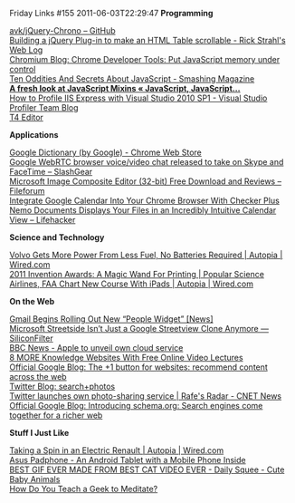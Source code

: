 Friday Links #155
2011-06-03T22:29:47
**Programming**

[avk/jQuery-Chrono – GitHub](https://github.com/avk/jQuery-Chrono)   
[Building a jQuery Plug-in to make an HTML Table scrollable - Rick Strahl's Web Log](http://www.west-wind.com/weblog/posts/2011/May/28/Building-a-jQuery-Plugin-to-make-an-HTML-Table-scrollable)   
[Chromium Blog: Chrome Developer Tools: Put JavaScript memory under control](http://blog.chromium.org/2011/05/chrome-developer-tools-put-javascript.html)   
[Ten Oddities And Secrets About JavaScript - Smashing Magazine](http://www.smashingmagazine.com/2011/05/30/10-oddities-and-secrets-about-javascript/)   
[**A fresh look at JavaScript Mixins « JavaScript, JavaScript…**](http://javascriptweblog.wordpress.com/2011/05/31/a-fresh-look-at-javascript-mixins/)   
[How to Profile IIS Express with Visual Studio 2010 SP1 - Visual Studio Profiler Team Blog ](http://blogs.msdn.com/b/profiler/archive/2011/05/02/how-to-profile-iis-express-with-visual-studio-2010-sp1.aspx)   
[T4 Editor](http://www.devart.com/t4-editor/)

**Applications**

[Google Dictionary (by Google) - Chrome Web Store](https://chrome.google.com/webstore/detail/mgijmajocgfcbeboacabfgobmjgjcoja)   
[Google WebRTC browser voice/video chat released to take on Skype and FaceTime – SlashGear](http://www.slashgear.com/google-webrtc-browser-voicevideo-chat-released-to-take-on-skype-and-facetime-01156079/)   
[Microsoft Image Composite Editor (32-bit) Free Download and Reviews – Fileforum](http://fileforum.betanews.com/detail/Microsoft-Image-Composite-Editor-32bit/1222797148/1)   
[Integrate Google Calendar Into Your Chrome Browser With Checker Plus](http://www.makeuseof.com/tag/integrate-google-calendar-chrome-checker/)   
[Nemo Documents Displays Your Files in an Incredibly Intuitive Calendar View – Lifehacker](http://lifehacker.com/5807664/nemo-documents-displays-your-files-in-an-intuitive-calendar-view)

**Science and Technology**

[Volvo Gets More Power From Less Fuel, No Batteries Required | Autopia | Wired.com](http://www.wired.com/autopia/2011/05/volvo-flywheel-hybrid/)   
[2011 Invention Awards: A Magic Wand For Printing | Popular Science](http://www.popsci.com/diy/article/2011-05/2011-invention-awards-magic-wand-printing)   
[Airlines, FAA Chart New Course With iPads | Autopia | Wired.com](http://www.wired.com/autopia/2011/06/alaska-airlines-faa-ipad/)

**On the Web**

[Gmail Begins Rolling Out New “People Widget” [News]](http://www.makeuseof.com/tag/gmail-begins-rolling-people-widget-news/)   
[Microsoft Streetside Isn’t Just a Google Streetview Clone Anymore — SiliconFilter](http://siliconfilter.com/microsoft-streetside-isnt-just-a-google-streetview-clone-anymore/)   
[BBC News - Apple to unveil own cloud service](http://www.bbc.co.uk/news/technology-13605219)   
[8 MORE Knowledge Websites With Free Online Video Lectures](http://www.makeuseof.com/tag/8-knowledge-websites-free-online-video-lectures/)   
[Official Google Blog: The +1 button for websites: recommend content across the web](http://googleblog.blogspot.com/2011/06/1-button-for-websites-recommend-content.html)   
[Twitter Blog: search+photos](http://blog.twitter.com/2011/06/searchphotos.html)   
[Twitter launches own photo-sharing service | Rafe's Radar - CNET News](http://news.cnet.com/8301-19882_3-20067997-250.html?part=rss&subj=news&tag=2547-1_3-0-20)   
[Official Google Blog: Introducing schema.org: Search engines come together for a richer web](http://googleblog.blogspot.com/2011/06/introducing-schemaorg-search-engines.html)

**Stuff I Just Like**

[Taking a Spin in an Electric Renault | Autopia | Wired.com](http://www.wired.com/autopia/2011/05/taking-a-spin-in-an-electric-renault/)   
[Asus Padphone - An Android Tablet with a Mobile Phone Inside](http://www.labnol.org/gadgets/asus-padphone/19460/)   
[BEST GIF EVER MADE FROM BEST CAT VIDEO EVER - Daily Squee - Cute Baby Animals](http://feedproxy.google.com/~r/DailySquee/~3/3Hyc40X-qtE/)   
[How Do You Teach a Geek to Meditate?](http://www.labnol.org/home/geek-meditation/19477/)

